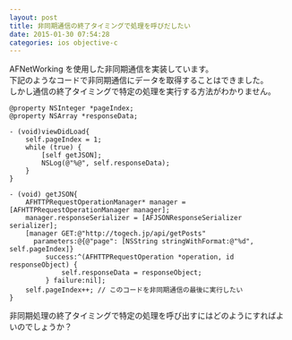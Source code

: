 ```yaml
---
layout: post
title: 非同期通信の終了タイミングで処理を呼びだしたい
date: 2015-01-30 07:54:28
categories: ios objective-c
---
```

<p>AFNetWorking を使用した非同期通信を実装しています。<br>
下記のようなコードで非同期通信にデータを取得することはできました。<br>
しかし通信の終了タイミングで特定の処理を実行する方法がわかりません。</p>

<pre><code>@property NSInteger *pageIndex;
@property NSArray *responseData;

- (void)viewDidLoad{
    self.pageIndex = 1;
    while (true) {
        [self getJSON];
        NSLog(@"%@", self.responseData);
    }
}

- (void) getJSON{
    AFHTTPRequestOperationManager* manager = [AFHTTPRequestOperationManager manager];
    manager.responseSerializer = [AFJSONResponseSerializer serializer];
    [manager GET:@"http://togech.jp/api/getPosts"
      parameters:@{@"page": [NSString stringWithFormat:@"%d", self.pageIndex]}
         success:^(AFHTTPRequestOperation *operation, id responseObject) {
             self.responseData = responseObject;
         } failure:nil];
    self.pageIndex++; // このコードを非同期通信の最後に実行したい
}
</code></pre>

<p>非同期処理の終了タイミングで特定の処理を呼び出すにはどのようにすればよいのでしょうか？</p>
